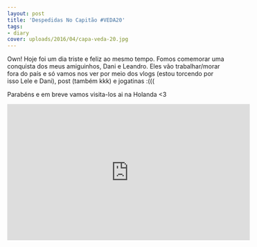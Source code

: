 ```yaml
---
layout: post
title: 'Despedidas No Capitão #VEDA20'
tags:
- diary
cover: uploads/2016/04/capa-veda-20.jpg
---
```


Own! Hoje foi um dia triste e feliz ao mesmo tempo. Fomos comemorar uma conquista dos meus amiguinhos, Dani e Leandro. Eles vão trabalhar/morar fora do país e só vamos nos ver por meio dos vlogs (estou torcendo por isso Lele e Dani), post (também kkk) e jogatinas :(((

Parabéns e em breve vamos visita-los ai na Holanda <3

<iframe width="560" height="315" src="https://www.youtube.com/embed/V04oo_zdbH4" frameborder="0" allowfullscreen></iframe>
